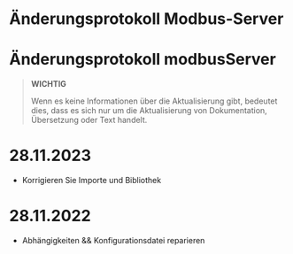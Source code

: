 # Änderungsprotokoll Modbus-Server

# Änderungsprotokoll modbusServer

>**WICHTIG**
>
>Wenn es keine Informationen über die Aktualisierung gibt, bedeutet dies, dass es sich nur um die Aktualisierung von Dokumentation, Übersetzung oder Text handelt.



# 28.11.2023

- Korrigieren Sie Importe und Bibliothek



# 28.11.2022

- Abhängigkeiten && Konfigurationsdatei reparieren